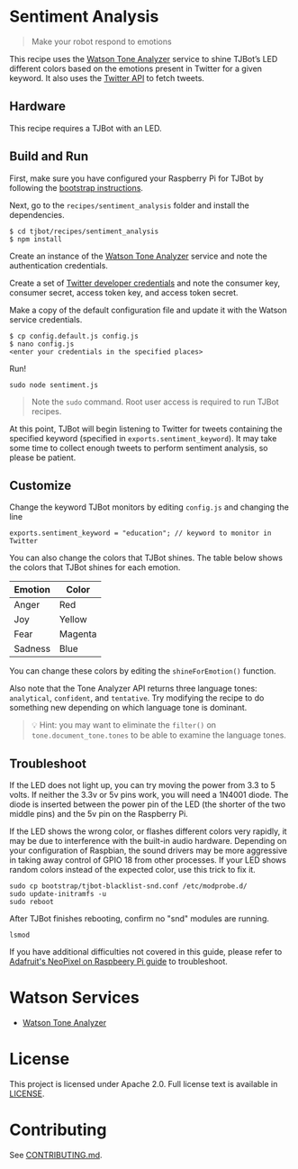 # Sentiment Analysis
> Make your robot respond to emotions

This recipe uses the [Watson Tone Analyzer](https://www.ibm.com/watson/services/tone-analyzer/) service to shine TJBot’s LED different colors based on the emotions present in Twitter for a given keyword. It also uses the [Twitter API](https://dev.twitter.com/overview/api) to fetch tweets.

## Hardware
This recipe requires a TJBot with an LED.

## Build and Run
First, make sure you have configured your Raspberry Pi for TJBot by following the [bootstrap instructions](https://github.com/ibmtjbot/tjbot/tree/master/bootstrap).

Next, go to the `recipes/sentiment_analysis` folder and install the dependencies.

    $ cd tjbot/recipes/sentiment_analysis
    $ npm install

Create an instance of the [Watson Tone Analyzer](https://www.ibm.com/watson/services/tone-analyzer/) service and note the authentication credentials.

Create a set of [Twitter developer credentials](https://developer.twitter.com/en/apps) and note the consumer key, consumer secret, access token key, and access token secret.

Make a copy of the default configuration file and update it with the Watson service credentials.

    $ cp config.default.js config.js
    $ nano config.js
    <enter your credentials in the specified places>

Run!

    sudo node sentiment.js

> Note the `sudo` command. Root user access is required to run TJBot recipes.

At this point, TJBot will begin listening to Twitter for tweets containing the specified keyword (specified in `exports.sentiment_keyword`). It may take some time to collect enough tweets to perform sentiment analysis, so please be patient.

## Customize
Change the keyword TJBot monitors by editing `config.js` and changing the line

    exports.sentiment_keyword = "education"; // keyword to monitor in Twitter

You can also change the colors that TJBot shines. The table below shows the colors that TJBot shines for each emotion.

| Emotion | Color |
| --- | --- |
| Anger | Red |
| Joy | Yellow |
| Fear | Magenta |
| Sadness | Blue |

You can change these colors by editing the `shineForEmotion()` function.

Also note that the Tone Analyzer API returns three language tones: `analytical`, `confident`, and `tentative`. Try modifying the recipe to do something new depending on which language tone is dominant.

> 💡 Hint: you may want to eliminate the `filter()` on `tone.document_tone.tones` to be able to examine the language tones.

## Troubleshoot
If the LED does not light up, you can try moving the power from 3.3 to 5 volts. If neither the 3.3v or 5v pins work, you will need a 1N4001 diode. The diode is inserted between the power pin of the LED (the shorter of the two middle pins) and the 5v pin on the Raspberry Pi.

If the LED shows the wrong color, or flashes different colors very rapidly, it may be due to interference with the built-in audio hardware. Depending on your configuration of Raspbian, the sound drivers may be more aggressive in taking away control of GPIO 18 from other processes. If your LED shows random colors instead of the expected color, use this trick to fix it.

    sudo cp bootstrap/tjbot-blacklist-snd.conf /etc/modprobe.d/
    sudo update-initramfs -u
    sudo reboot

After TJBot finishes rebooting, confirm no "snd" modules are running.

    lsmod

If you have additional difficulties not covered in this guide, please refer to [Adafruit's NeoPixel on Raspbeery Pi guide](https://learn.adafruit.com/neopixels-on-raspberry-pi/overview) to troubleshoot.

# Watson Services
- [Watson Tone Analyzer](https://www.ibm.com/watson/services/tone-analyzer/)

# License
This project is licensed under Apache 2.0. Full license text is available in [LICENSE](../../LICENSE).

# Contributing
See [CONTRIBUTING.md](../../CONTRIBUTING.md).
